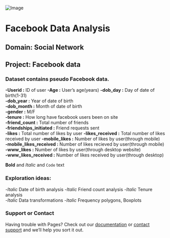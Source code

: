 ![Image](https://en.wikipedia.org/wiki/File:Facebook-likes-box.png)

# Facebook Data Analysis

## Domain: Social Network 
## Project: Facebook data


### Dataset contains pseudo Facebook data.

**-Userid :** ID of user 
**-Age :** User’s age(years) 
**-dob_day :** Day of date of birth(1-31)  
**-dob_year :** Year of date of birth  
**-dob_month :** Month of date of birth  
**-gender :** M/F  
**-tenure :** How long have facebook users been on site  
**-friend_count :** Total number of friends  
**-friendships_initiated :** Friend requests sent  
**-likes :** Total number of likes by user 
**-likes_received :** Total number of likes received by user 
**-mobile_likes :** Number of likes by user(through mobile)  
**-mobile_likes_received :** Number of likes recieved by user(through mobile)  
**-www_likes :** Number of likes by user(through desktop website)  
**-www_likes_received :** Number of likes received by user(through desktop) 
 
 
**Bold** and _Italic_ and `Code` text
### Exploration ideas:

-_Italic_ Date of birth analysis 
-_Italic_ Friend count analysis
-_Italic_ Tenure analysis   
-_Italic_ Data transformations
-_Italic_ Frequency polygons, Boxplots


### Support or Contact

Having trouble with Pages? Check out our [documentation](https://help.github.com/categories/github-pages-basics/) or [contact support](https://github.com/contact) and we’ll help you sort it out.
